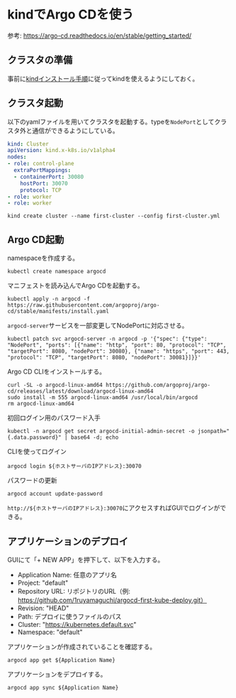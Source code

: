 # kindでArgo CDを使う
参考: https://argo-cd.readthedocs.io/en/stable/getting_started/

## クラスタの準備
事前に[kindインストール手順](kind%E3%82%A4%E3%83%B3%E3%82%B9%E3%83%88%E3%83%BC%E3%83%AB%E6%89%8B%E9%A0%86.md)に従ってkindを使えるようにしておく。

## クラスタ起動
以下のyamlファイルを用いてクラスタを起動する。typeを`NodePort`としてクラスタ外と通信ができるようにしている。
```first-cluster.yaml
kind: Cluster
apiVersion: kind.x-k8s.io/v1alpha4
nodes:
- role: control-plane
  extraPortMappings:
  - containerPort: 30080
    hostPort: 30070
    protocol: TCP
- role: worker
- role: worker
```

```
kind create cluster --name first-cluster --config first-cluster.yml
```

## Argo CD起動
namespaceを作成する。
```
kubectl create namespace argocd
```

マニフェストを読み込んでArgo CDを起動する。
```
kubectl apply -n argocd -f https://raw.githubusercontent.com/argoproj/argo-cd/stable/manifests/install.yaml
```

`argocd-server`サービスを一部変更してNodePortに対応させる。
```
kubectl patch svc argocd-server -n argocd -p '{"spec": {"type": "NodePort", "ports": [{"name": "http", "port": 80, "protocol": "TCP", "targetPort": 8080, "nodePort": 30080}, {"name": "https", "port": 443, "protocol": "TCP", "targetPort": 8080, "nodePort": 30081}]}}'
```

Argo CD CLIをインストールする。
```
curl -SL -o argocd-linux-amd64 https://github.com/argoproj/argo-cd/releases/latest/download/argocd-linux-amd64
sudo install -m 555 argocd-linux-amd64 /usr/local/bin/argocd
rm argocd-linux-amd64
```

初回ログイン用のパスワード入手
```
kubectl -n argocd get secret argocd-initial-admin-secret -o jsonpath="{.data.password}" | base64 -d; echo
```

CLIを使ってログイン
```
argocd login ${ホストサーバのIPアドレス}:30070
```

パスワードの更新
```
argocd account update-password
```

`http://${ホストサーバのIPアドレス}:30070`にアクセスすればGUIでログインができる。

## アプリケーションのデプロイ
GUIにて「+ NEW APP」を押下して、以下を入力する。
- Application Name: 任意のアプリ名
- Project: "default"
- Repository URL: リポジトリのURL（例: https://github.com/1ruyamaguchi/argocd-first-kube-deploy.git）
- Revision: "HEAD"
- Path: デプロイに使うファイルのパス
- Cluster: "https://kubernetes.default.svc"
- Namespace: "default"

アプリケーションが作成されていることを確認する。
```
argocd app get ${Application Name}
```

アプリケーションをデプロイする。
```
argocd app sync ${Application Name}
```
